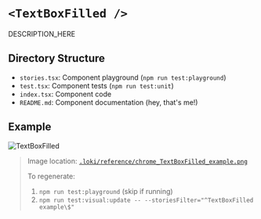 # `<TextBoxFilled />`

DESCRIPTION_HERE

## Directory Structure

- `stories.tsx`: Component playground (`npm run test:playground`)
- `test.tsx`: Component tests (`npm run test:unit`)
- `index.tsx`: Component code
- `README.md`: Component documentation (hey, that's me!)

## Example

![TextBoxFilled](../../../.loki/reference/chrome_TextBoxFilled_example.png)

> Image location: [`.loki/reference/chrome_TextBoxFilled_example.png`](../../../.loki/reference/chrome_TextBoxFilled_example.png)
> 
> To regenerate: 
> 1. `npm run test:playground` (skip if running)
> 1. `npm run test:visual:update -- --storiesFilter="^TextBoxFilled example\$"`